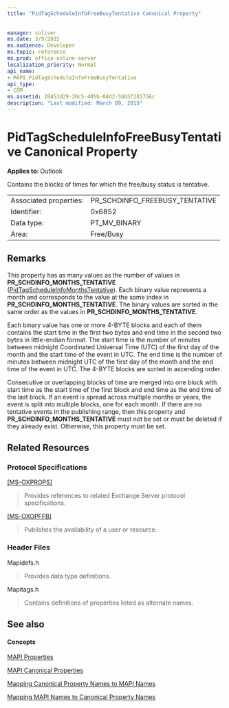 ```yaml
---
title: "PidTagScheduleInfoFreeBusyTentative Canonical Property"
 
 
manager: soliver
ms.date: 3/9/2015
ms.audience: Developer
ms.topic: reference
ms.prod: office-online-server
localization_priority: Normal
api_name:
- MAPI.PidTagScheduleInfoFreeBusyTentative
api_type:
- COM
ms.assetid: 28453d29-30c5-405b-84d2-5bb5f281756c
description: "Last modified: March 09, 2015"
---
```


# PidTagScheduleInfoFreeBusyTentative Canonical Property

  
  
**Applies to**: Outlook 
  
Contains the blocks of times for which the free/busy status is tentative.
  
|||
|:-----|:-----|
|Associated properties:  <br/> |PR_SCHDINFO_FREEBUSY_TENTATIVE  <br/> |
|Identifier:  <br/> |0x6852  <br/> |
|Data type:  <br/> |PT_MV_BINARY  <br/> |
|Area:  <br/> |Free/Busy  <br/> |
   
## Remarks

This property has as many values as the number of values in **PR_SCHDINFO_MONTHS_TENTATIVE** ([PidTagScheduleInfoMonthsTentative](pidtagscheduleinfomonthstentative-canonical-property.md)). Each binary value represents a month and corresponds to the value at the same index in **PR_SCHDINFO_MONTHS_TENTATIVE**. The binary values are sorted in the same order as the values in **PR_SCHDINFO_MONTHS_TENTATIVE**.
  
Each binary value has one or more 4-BYTE blocks and each of them contains the start time in the first two bytes and end time in the second two bytes in little-endian format. The start time is the number of minutes between midnight Coordinated Universal Time (UTC) of the first day of the month and the start time of the event in UTC. The end time is the number of minutes between midnight UTC of the first day of the month and the end time of the event in UTC. The 4-BYTE blocks are sorted in ascending order.
  
Consecutive or overlapping blocks of time are merged into one block with start time as the start time of the first block and end time as the end time of the last block. If an event is spread across multiple months or years, the event is split into multiple blocks, one for each month. If there are no tentative events in the publishing range, then this property and **PR_SCHDINFO_MONTHS_TENTATIVE** must not be set or must be deleted if they already exist. Otherwise, this property must be set. 
  
## Related Resources

### Protocol Specifications

[[MS-OXPROPS]](http://msdn.microsoft.com/library/f6ab1613-aefe-447d-a49c-18217230b148%28Office.15%29.aspx)
  
> Provides references to related Exchange Server protocol specifications.
    
[[MS-OXOPFFB]](http://msdn.microsoft.com/library/1a527299-7211-4d27-a74c-b69bd0746320%28Office.15%29.aspx)
  
> Publishes the availability of a user or resource.
    
### Header Files

Mapidefs.h
  
> Provides data type definitions.
    
Mapitags.h
  
> Contains definitions of properties listed as alternate names.
    
## See also

#### Concepts

[MAPI Properties](mapi-properties.md)
  
[MAPI Canonical Properties](mapi-canonical-properties.md)
  
[Mapping Canonical Property Names to MAPI Names](mapping-canonical-property-names-to-mapi-names.md)
  
[Mapping MAPI Names to Canonical Property Names](mapping-mapi-names-to-canonical-property-names.md)

